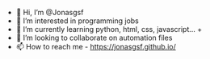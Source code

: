 - 👋 Hi, I’m @Jonasgsf
- 👀 I’m interested in programming jobs
- 🌱 I’m currently learning python, html, css, javascript... +
- 💞️ I’m looking to collaborate on automation files
- 📫 How to reach me - https://jonasgsf.github.io/
